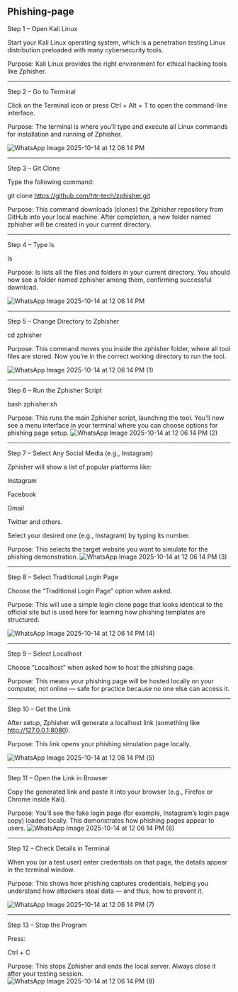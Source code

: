 ## Phishing-page
Step 1 – Open Kali Linux

Start your Kali Linux operating system, which is a penetration testing Linux distribution preloaded with many cybersecurity tools.

Purpose: Kali Linux provides the right environment for ethical hacking tools like Zphisher.


---

Step 2 – Go to Terminal

Click on the Terminal icon or press Ctrl + Alt + T to open the command-line interface.

 Purpose: The terminal is where you’ll type and execute all Linux commands for installation and running of Zphisher.

![WhatsApp Image 2025-10-14 at 12 06 14 PM](https://github.com/user-attachments/assets/c774192c-3e00-4d0a-ba24-a50e875533b3)

---

Step 3 – Git Clone

Type the following command:

git clone https://github.com/htr-tech/zphisher.git

 Purpose:
This command downloads (clones) the Zphisher repository from GitHub into your local machine.
After completion, a new folder named zphisher will be created in your current directory.


---

Step 4 – Type ls

ls

Purpose:
ls lists all the files and folders in your current directory. You should now see a folder named zphisher among them, confirming successful download.

![WhatsApp Image 2025-10-14 at 12 06 14 PM](https://github.com/user-attachments/assets/07680df8-0b18-4294-b7d7-b460d4639b3d)

---

Step 5 – Change Directory to Zphisher

cd zphisher

 Purpose:
This command moves you inside the zphisher folder, where all tool files are stored.
Now you’re in the correct working directory to run the tool.

![WhatsApp Image 2025-10-14 at 12 06 14 PM (1)](https://github.com/user-attachments/assets/be99e76b-7eb3-4e70-93a9-41209ef8ee10)

---

Step 6 – Run the Zphisher Script

bash zphisher.sh

 Purpose:
This runs the main Zphisher script, launching the tool. You’ll now see a menu interface in your terminal where you can choose options for phishing page setup.
![WhatsApp Image 2025-10-14 at 12 06 14 PM (2)](https://github.com/user-attachments/assets/94d950db-b787-488a-abc6-8dd4d645b6aa)


---

Step 7 – Select Any Social Media (e.g., Instagram)

Zphisher will show a list of popular platforms like:

Instagram

Facebook

Gmail

Twitter
and others.


Select your desired one (e.g., Instagram) by typing its number.

 Purpose:
This selects the target website you want to simulate for the phishing demonstration.
![WhatsApp Image 2025-10-14 at 12 06 14 PM (3)](https://github.com/user-attachments/assets/58bc3583-7f85-4d1c-b437-b4d927be85e7)


---

Step 8 – Select Traditional Login Page

Choose the “Traditional Login Page” option when asked.

 Purpose:
This will use a simple login clone page that looks identical to the official site but is used here for learning how phishing templates are structured.

![WhatsApp Image 2025-10-14 at 12 06 14 PM (4)](https://github.com/user-attachments/assets/793cb86e-ce70-4c89-9ce0-fd305266abf6)

---

Step 9 – Select Localhost

Choose “Localhost” when asked how to host the phishing page.

 Purpose:
This means your phishing page will be hosted locally on your computer, not online — safe for practice because no one else can access it.


---

Step 10 – Get the Link

After setup, Zphisher will generate a localhost link (something like http://127.0.0.1:8080).

 Purpose:
This link opens your phishing simulation page locally.

![WhatsApp Image 2025-10-14 at 12 06 14 PM (5)](https://github.com/user-attachments/assets/1a7d8973-3c10-4ff0-8cdf-7f8adccadc56)

---

Step 11 – Open the Link in Browser

Copy the generated link and paste it into your browser (e.g., Firefox or Chrome inside Kali).

 Purpose:
You’ll see the fake login page (for example, Instagram’s login page copy) loaded locally.
This demonstrates how phishing pages appear to users.
![WhatsApp Image 2025-10-14 at 12 06 14 PM (6)](https://github.com/user-attachments/assets/6f45b5aa-34db-416f-8d0b-bb06ec38d862)


---

Step 12 – Check Details in Terminal

When you (or a test user) enter credentials on that page, the details appear in the terminal window.

 Purpose:
This shows how phishing captures credentials, helping you understand how attackers steal data — and thus, how to prevent it.

![WhatsApp Image 2025-10-14 at 12 06 14 PM (7)](https://github.com/user-attachments/assets/40d9c06c-7694-456b-af5f-8b6294772486)

---

Step 13 – Stop the Program

Press:

Ctrl + C

 Purpose:
This stops Zphisher and ends the local server. Always close it after your testing session.
![WhatsApp Image 2025-10-14 at 12 06 14 PM (8)](https://github.com/user-attachments/assets/8ef08a56-7490-44cf-979c-e8dbdcd263b3)
